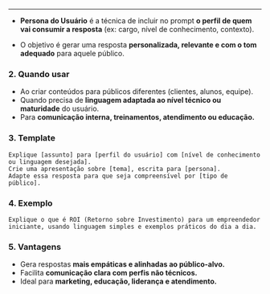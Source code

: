 ___
- **Persona do Usuário** é a técnica de incluir no prompt **o perfil de quem vai consumir a resposta** (ex: cargo, nível de conhecimento, contexto).

- O objetivo é gerar uma resposta **personalizada, relevante e com o tom adequado** para aquele público.

### 2. Quando usar
- Ao criar conteúdos para públicos diferentes (clientes, alunos, equipe).
- Quando precisa de **linguagem adaptada ao nível técnico ou maturidade** do usuário.
- Para **comunicação interna, treinamentos, atendimento ou educação.**

### 3. Template
```
Explique [assunto] para [perfil do usuário] com [nível de conhecimento ou linguagem desejada].
Crie uma apresentação sobre [tema], escrita para [persona].
Adapte essa resposta para que seja compreensível por [tipo de público].

```

### 4. Exemplo
```
Explique o que é ROI (Retorno sobre Investimento) para um empreendedor iniciante, usando linguagem simples e exemplos práticos do dia a dia.
```

### 5. Vantagens

- Gera respostas **mais empáticas e alinhadas ao público-alvo.**
- Facilita **comunicação clara com perfis não técnicos.**
- Ideal para **marketing, educação, liderança e atendimento.**